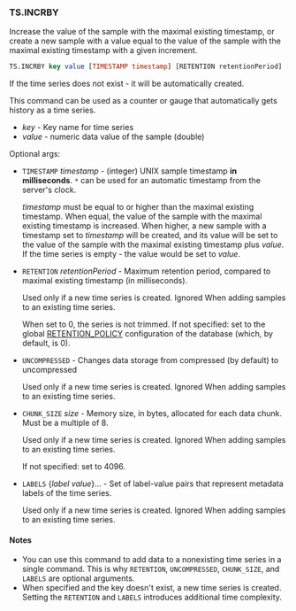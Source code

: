 ### TS.INCRBY

Increase the value of the sample with the maximal existing timestamp, or create a new sample with a value equal to the value of the sample with the maximal existing timestamp with a given increment.

```sql
TS.INCRBY key value [TIMESTAMP timestamp] [RETENTION retentionPeriod] [UNCOMPRESSED] [CHUNK_SIZE size] [LABELS {label value}...]
```
If the time series does not exist - it will be automatically created.

This command can be used as a counter or gauge that automatically gets history as a time series.

- _key_ - Key name for time series
- _value_ - numeric data value of the sample (double)

Optional args:

- `TIMESTAMP` _timestamp_ - (integer) UNIX sample timestamp **in milliseconds**. `*` can be used for an automatic timestamp from the  server's clock.

  _timestamp_ must be equal to or higher than the maximal existing timestamp. When equal, the value of the sample with the maximal existing timestamp is increased. When higher, a new sample with a timestamp set to _timestamp_ will be created, and its value will be set to the value of the sample with the maximal existing timestamp plus _value_. If the time series is empty - the value would be set to _value_.

- `RETENTION` _retentionPeriod_ - Maximum retention period, compared to maximal existing timestamp (in milliseconds).

  Used only if a new time series is created. Ignored When adding samples to an existing time series.

  When set to 0, the series is not trimmed. If not specified: set to the global [RETENTION_POLICY](https://redis.io/docs/stack/timeseries/configuration/#retention_policy) configuration of the database (which, by default, is 0).
 
- `UNCOMPRESSED` - Changes data storage from compressed (by default) to uncompressed

  Used only if a new time series is created. Ignored When adding samples to an existing time series.

- `CHUNK_SIZE` _size_ - Memory size, in bytes, allocated for each data chunk. Must be a multiple of 8.

  Used only if a new time series is created. Ignored When adding samples to an existing time series.

  If not specified: set to 4096.

- `LABELS` {_label_ _value_}... - Set of label-value pairs that represent metadata labels of the time series.

  Used only if a new time series is created. Ignored When adding samples to an existing time series.

#### Notes

- You can use this command to add data to a nonexisting time series in a single command.
  This is why `RETENTION`, `UNCOMPRESSED`,  `CHUNK_SIZE`, and `LABELS` are optional arguments.
- When specified and the key doesn't exist, a new time series is created.
  Setting the `RETENTION` and `LABELS` introduces additional time complexity.
